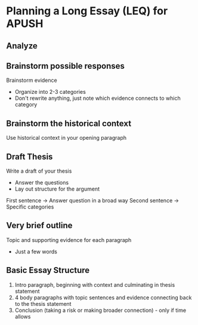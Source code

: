 # Planning a Long Essay (LEQ) for APUSH

## Analyze

## Brainstorm possible responses

Brainstorm evidence
- Organize into 2-3 categories
- Don't rewrite anything, just note which evidence connects to which category

## Brainstorm the historical context

Use historical context in your opening paragraph

## Draft Thesis

Write a draft of your thesis
- Answer the questions
- Lay out structure for the argument

First sentence -> Answer question in a broad way
Second sentence -> Specific categories

## Very brief outline

Topic and supporting evidence for each paragraph
- Just a few words

## Basic Essay Structure

1. Intro paragraph, beginning with context and culminating in thesis statement
2. 4 body paragraphs with topic sentences and evidence connecting back to the thesis statement
3. Conclusion (taking a risk or making broader connection) - only if time allows

